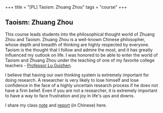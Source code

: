 +++
title = "[PL] Taoism: Zhuang Zhou"
tags = "course"
+++

## Taoism: Zhuang Zhou

This course leads students into the philosophical thought world of Zhuang Zhou and Taoism. 
Zhuang Zhou is a well-known Chinese philosopher, whose depth and breadth of thinking are highly respected by everyone. 
Taoism is the thought that I follow and admire the most, and it has greatly influenced my outlook on life. 
I was honored to be able to enter the world of Taoism and Zhuang Zhou 
under the teaching of one of my favorite college teachers - [Professor Lu Guizhen](http://www.cl.ntu.edu.tw/web/team/team_in.jsp?fp_id=FP1599316223516).

I believe that having our own thinking system is extremely important for doing research. 
A researcher is very likely to lose himself and lose confidence in the face of a highly uncertain research process 
if he does not have a firm belief. 
  Even if you are not a researcher, it is extremely important to have a way to face frustration and joy in life's ups and downs.

I share my class [note](/pdf/taoism/ZhuangNote.pdf) and [report](/pdf/taoism/ZhuangProject.pdf) (in Chinese) here.
